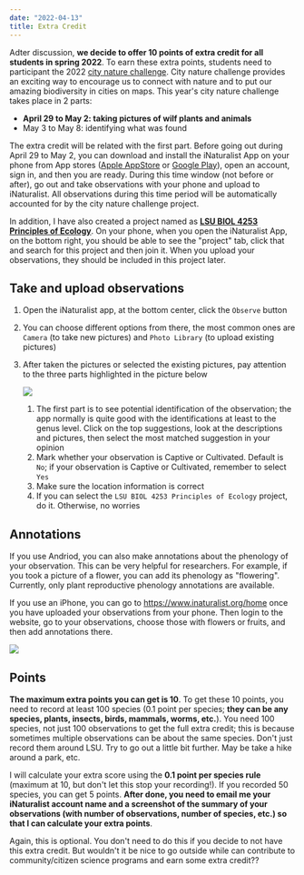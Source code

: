 ```yaml
---
date: "2022-04-13"
title: Extra Credit 
---
```


Adter discussion, **we decide to offer 10 points of extra credit for all students in spring 2022**. To earn these extra points, students need to participant the 2022 [city nature challenge](https://citynaturechallenge.org). City nature challenge provides an exciting way to encourage us to connect with nature and to put our amazing biodiversity in cities on maps. This year's city nature challenge takes place in 2 parts: 

- **April 29 to May 2: taking pictures of wilf plants and animals**
- May 3 to May 8: identifying what was found

The extra credit will be related with the first part. Before going out during April 29 to May 2, you can download and install the iNaturalist App on your phone from App stores ([Apple AppStore](https://itunes.apple.com/us/app/inaturalist/id421397028?mt=8) or [Google Play](https://play.google.com/store/apps/details?id=org.inaturalist.android)), open an account, sign in, and then you are ready. During this time window (not before or after), go out and take observations with your phone and upload to iNaturalist. All observations during this time period will be automatically accounted for by the city nature challenge project.

In addition, I have also created a project named as [**LSU BIOL 4253 Principles of Ecology**](https://www.inaturalist.org/projects/lsu-biol-4253-principles-of-ecology). On your phone, when you open the iNaturalist App, on the bottom right, you should be able to see the "project" tab, click that and search for this project and then join it. When you upload your observations, they should be included in this project later.

## Take and upload observations

1. Open the iNaturalist app, at the bottom center, click the `Observe` button
2. You can choose different options from there, the most common ones are `Camera` (to take new pictures) and `Photo Library` (to upload existing pictures)
3. After taken the pictures or selected the existing pictures, pay attention to the three parts highlighted in the picture below

    ![](../images/inat_ios.jpg)

    1. The first part is to see potential identification of the observation; the app normally is quite good with the identifications at least to the genus level. Click on the top suggestions, look at the descriptions and pictures, then select the most matched suggestion in your opinion
    2. Mark whether your observation is Captive or Cultivated. Default is `No`; if your observation is Captive or Cultivated, remember to select `Yes`
    3. Make sure the location information is correct
    4. If you can select the `LSU BIOL 4253 Principles of Ecology` project, do it. Otherwise, no worries

## Annotations

If you use Andriod, you can also make annotations about the phenology of your observation. This can be very helpful for researchers. For example, if you took a picture of a flower, you can add its phenology as "flowering". Currently, only plant reproductive phenology annotations are available. 

If you use an iPhone, you can go to https://www.inaturalist.org/home once you have uploaded your observations from your phone. Then login to the website, go to your observations, choose those with flowers or fruits, and then add annotations there.

![](../images/iNat.png)


## Points

**The maximum extra points you can get is 10**. To get these 10 points, you need to record at least 100 species (0.1 point per species; **they can be any species, plants, insects, birds, mammals, worms, etc.**). You need 100 species, not just 100 observations to get the full extra credit; this is because sometimes multiple observations can be about the same species. Don't just record them around LSU. Try to go out a little bit further. May be take a hike around a park, etc.

I will calculate your extra score using the **0.1 point per species rule** (maximum at 10, but don't let this stop your recording!). If you recorded 50 species, you can get 5 points. **After done, you need to email me your iNaturalist account name and a screenshot of the summary of your observations (with number of observations, number of species, etc.) so that I can calculate your extra points**. 

Again, this is optional. You don't need to do this if you decide to not have this extra credit. But wouldn't it be nice to go outside while can contribute to community/citizen science programs and earn some extra credit??


